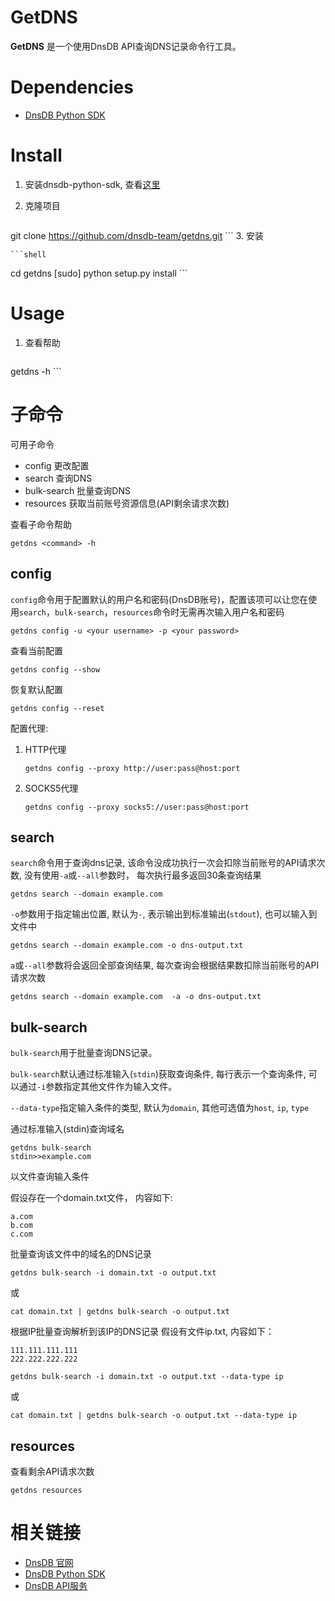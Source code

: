 # GetDNS

**GetDNS** 是一个使用DnsDB API查询DNS记录命令行工具。

# Dependencies

* [DnsDB Python SDK](https://pysdk.dnsdb.io)

# Install

1. 安装dnsdb-python-sdk, 查看[这里](https://github.com/dnsdb-team/dnsdb-python-sdk/wiki/Tutorials)
2. 克隆项目

    ```shell
git clone https://github.com/dnsdb-team/getdns.git
    ```
3. 安装

    ```shell
cd getdns
[sudo] python setup.py install
    ```

# Usage

1. 查看帮助

    ```shell
getdns -h
    ```

# 子命令

可用子命令

* config 更改配置
* search 查询DNS
* bulk-search 批量查询DNS
* resources 获取当前账号资源信息(API剩余请求次数)

查看子命令帮助

```shell
getdns <command> -h
```

## config

`config`命令用于配置默认的用户名和密码(DnsDB账号)，配置该项可以让您在使用`search`，`bulk-search`，`resources`命令时无需再次输入用户名和密码

```shell
getdns config -u <your username> -p <your password>
```

查看当前配置

```shell
getdns config --show
```

恢复默认配置

```shell
getdns config --reset
```

配置代理:

1. HTTP代理

    ```shell
    getdns config --proxy http://user:pass@host:port
    ```

2. SOCKS5代理

    ```shell
    getdns config --proxy socks5://user:pass@host:port
    ```

## search 

`search`命令用于查询dns记录, 该命令没成功执行一次会扣除当前账号的API请求次数, 没有使用`-a`或`--all`参数时， 每次执行最多返回30条查询结果

```shell
getdns search --domain example.com
```

`-o`参数用于指定输出位置, 默认为`-`, 表示输出到标准输出(`stdout`), 也可以输入到文件中

```shell
getdns search --domain example.com -o dns-output.txt
```

`a`或`--all`参数将会返回全部查询结果, 每次查询会根据结果数扣除当前账号的API请求次数

```shell
getdns search --domain example.com  -a -o dns-output.txt
```

## bulk-search

`bulk-search`用于批量查询DNS记录。

`bulk-search`默认通过标准输入(`stdin`)获取查询条件, 每行表示一个查询条件, 可以通过`-i`参数指定其他文件作为输入文件。

`--data-type`指定输入条件的类型, 默认为`domain`, 其他可选值为`host`, `ip`, `type`

通过标准输入(stdin)查询域名

```shell
getdns bulk-search
stdin>>example.com
```

以文件查询输入条件

假设存在一个domain.txt文件， 内容如下:

```
a.com
b.com
c.com
```

批量查询该文件中的域名的DNS记录

```shell
getdns bulk-search -i domain.txt -o output.txt
```
或

```shell
cat domain.txt | getdns bulk-search -o output.txt
```

根据IP批量查询解析到该IP的DNS记录
假设有文件ip.txt, 内容如下：
```
111.111.111.111
222.222.222.222
```

```shell
getdns bulk-search -i domain.txt -o output.txt --data-type ip
```
或

```shell
cat domain.txt | getdns bulk-search -o output.txt --data-type ip
```


## resources

查看剩余API请求次数

```shell
getdns resources
```
# 相关链接

* [DnsDB 官网](https://dnsdb.io)
* [DnsDB Python SDK](https://pysdk.dnsdb.io)
* [DnsDB API服务](https://dnsdb.io/apiservice)